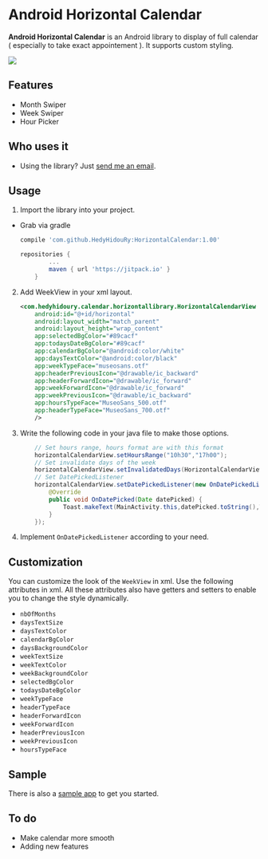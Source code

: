 Android Horizontal Calendar
=================

**Android Horizontal Calendar** is an Android library to display of full calendar ( especially to take exact appointement ). It supports custom styling.

![](images/screen-shot.png)

Features
------------

* Month Swiper
* Week Swiper
* Hour Picker

Who uses it
---------------

* Using the library? Just [send me an email](mailto:hedyalhidoury@gmail.com).

Usage
---------

1. Import the library into your project.

  * Grab via gradle
  
    ```groovy
    compile 'com.github.HedyHidouRy:HorizontalCalendar:1.00'
    ```
    
    ```groovy
    repositories {
			...
			maven { url 'https://jitpack.io' }
		}
    ```
    
2. Add WeekView in your xml layout.

    ```xml
    <com.hedyhidoury.calendar.horizontallibrary.HorizontalCalendarView
        android:id="@+id/horizontal"
        android:layout_width="match_parent"
        android:layout_height="wrap_content"
        app:selectedBgColor="#89cacf"
        app:todaysDateBgColor="#89cacf"
        app:calendarBgColor="@android:color/white"
        app:daysTextColor="@android:color/black"
        app:weekTypeFace="museosans.otf"
        app:headerPreviousIcon="@drawable/ic_backward"
        app:headerForwardIcon="@drawable/ic_forward"
        app:weekForwardIcon="@drawable/ic_forward"
        app:weekPreviousIcon="@drawable/ic_backward"
        app:hoursTypeFace="MuseoSans_500.otf"
        app:headerTypeFace="MuseoSans_700.otf"
        />
    ```
3. Write the following code in your java file to make those options.

    ```java
        // Set hours range, hours format are with this format
        horizontalCalendarView.setHoursRange("10h30","17h00");
        // Set invalidate days of the week
        horizontalCalendarView.setInvalidatedDays(HorizontalCalendarView.THURSDAY,HorizontalCalendarView.FRIDAY);
        // Set DatePickedListener
        horizontalCalendarView.setDatePickedListener(new OnDatePickedListener() {
            @Override
            public void OnDatePicked(Date datePicked) {
                Toast.makeText(MainActivity.this,datePicked.toString(),Toast.LENGTH_SHORT).show();
            }
        });
    ```
4. Implement `OnDatePickedListener` according to your need.

Customization
-------------------

You can customize the look of the `WeekView` in xml. Use the following attributes in xml. All these attributes also have getters and setters to enable you to change the style dynamically.

- `nbOfMonths`
- `daysTextSize`
- `daysTextColor`
- `calendarBgColor`
- `daysBackgroundColor`
- `weekTextSize`
- `weekTextColor`
- `weekBackgroundColor`
- `selectedBgColor`
- `todaysDateBgColor`
- `weekTypeFace`
- `headerTypeFace`
- `headerForwardIcon`
- `weekForwardIcon`
- `headerPreviousIcon`
- `weekPreviousIcon`
- `hoursTypeFace`

Sample
----------

There is also a [sample app](https://github.com/HedyHidouRy/HorizontalCalendar/tree/master/app) to get you started.

To do
-------

* Make calendar more smooth
* Adding new features

